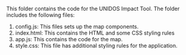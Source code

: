 This folder contains the  code for the UNIDOS Impact Tool. The folder includes the following files:

1. config.js: This files sets up the map components.
2. index.html: This contains the HTML and some CSS styling rules 
3. app.js: This contains the code for the map.
4. style.css: This file has additional styling rules for the application.
